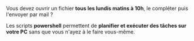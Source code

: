 Vous devez ouvrir un fichier **tous les lundis matins à 10h**, le compléter puis l'envoyer par mail ?  

Les scripts **powershell** permettent de **planifier et exécuter des tâches sur votre PC** sans que vous n'ayez à le faire vous-même.